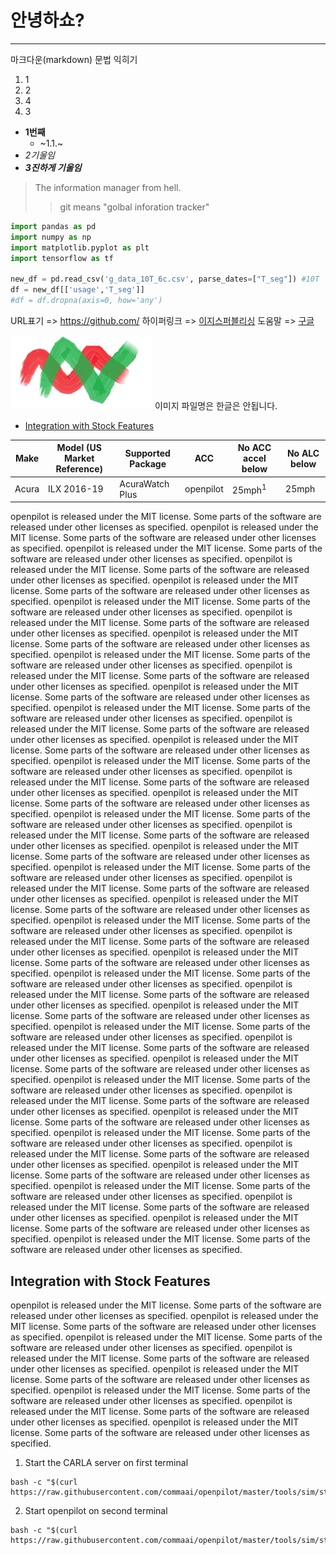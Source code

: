 # 안녕하쇼?
---

마크다운(markdown) 문법 익히기

1. 1
2. 2
4. 4
3. 3
- __1번째__
  - ~1.1.~
- _2기울임_
- ***3진하게 기울임***
> The information manager from hell.
>> git means "golbal inforation tracker"

```python
import pandas as pd
import numpy as np
import matplotlib.pyplot as plt
import tensorflow as tf

new_df = pd.read_csv('g_data_10T_6c.csv', parse_dates=["T_seg"]) #10T
df = new_df[['usage','T_seg']]
#df = df.dropna(axis=0, how='any')
```
URL표기 => <https://github.com/>  하이퍼링크 =>  [이지스퍼블리싱](http://www.easyspub.co.kr)  도움말 => [구글](http://google.com, "검색 사이트")

![이미지](./Mark.png) 이미지 파일명은 한글은 안됩니다.

* [Integration with Stock Features](#integration-with-stock-features)

| Make      | Model (US Market Reference)   | Supported Package | ACC              | No ACC accel below | No ALC below      |
| ----------| ------------------------------| ------------------| -----------------| -------------------| ------------------|
| Acura     | ILX 2016-19                   | AcuraWatch Plus   | openpilot        | 25mph<sup>1</sup>  | 25mph             |

openpilot is released under the MIT license. Some parts of the software are released under other licenses as specified.
openpilot is released under the MIT license. Some parts of the software are released under other licenses as specified.
openpilot is released under the MIT license. Some parts of the software are released under other licenses as specified.
openpilot is released under the MIT license. Some parts of the software are released under other licenses as specified.
openpilot is released under the MIT license. Some parts of the software are released under other licenses as specified.
openpilot is released under the MIT license. Some parts of the software are released under other licenses as specified.
openpilot is released under the MIT license. Some parts of the software are released under other licenses as specified.
openpilot is released under the MIT license. Some parts of the software are released under other licenses as specified.
openpilot is released under the MIT license. Some parts of the software are released under other licenses as specified.
openpilot is released under the MIT license. Some parts of the software are released under other licenses as specified.
openpilot is released under the MIT license. Some parts of the software are released under other licenses as specified.
openpilot is released under the MIT license. Some parts of the software are released under other licenses as specified.
openpilot is released under the MIT license. Some parts of the software are released under other licenses as specified.
openpilot is released under the MIT license. Some parts of the software are released under other licenses as specified.
openpilot is released under the MIT license. Some parts of the software are released under other licenses as specified.
openpilot is released under the MIT license. Some parts of the software are released under other licenses as specified.
openpilot is released under the MIT license. Some parts of the software are released under other licenses as specified.
openpilot is released under the MIT license. Some parts of the software are released under other licenses as specified.
openpilot is released under the MIT license. Some parts of the software are released under other licenses as specified.
openpilot is released under the MIT license. Some parts of the software are released under other licenses as specified.
openpilot is released under the MIT license. Some parts of the software are released under other licenses as specified.
openpilot is released under the MIT license. Some parts of the software are released under other licenses as specified.
openpilot is released under the MIT license. Some parts of the software are released under other licenses as specified.
openpilot is released under the MIT license. Some parts of the software are released under other licenses as specified.
openpilot is released under the MIT license. Some parts of the software are released under other licenses as specified.
openpilot is released under the MIT license. Some parts of the software are released under other licenses as specified.
openpilot is released under the MIT license. Some parts of the software are released under other licenses as specified.
openpilot is released under the MIT license. Some parts of the software are released under other licenses as specified.
openpilot is released under the MIT license. Some parts of the software are released under other licenses as specified.
openpilot is released under the MIT license. Some parts of the software are released under other licenses as specified.
openpilot is released under the MIT license. Some parts of the software are released under other licenses as specified.
openpilot is released under the MIT license. Some parts of the software are released under other licenses as specified.
openpilot is released under the MIT license. Some parts of the software are released under other licenses as specified.
openpilot is released under the MIT license. Some parts of the software are released under other licenses as specified.
openpilot is released under the MIT license. Some parts of the software are released under other licenses as specified.
openpilot is released under the MIT license. Some parts of the software are released under other licenses as specified.
openpilot is released under the MIT license. Some parts of the software are released under other licenses as specified.
openpilot is released under the MIT license. Some parts of the software are released under other licenses as specified.
openpilot is released under the MIT license. Some parts of the software are released under other licenses as specified.
openpilot is released under the MIT license. Some parts of the software are released under other licenses as specified.
openpilot is released under the MIT license. Some parts of the software are released under other licenses as specified.
openpilot is released under the MIT license. Some parts of the software are released under other licenses as specified.

Integration with Stock Features
------
openpilot is released under the MIT license. Some parts of the software are released under other licenses as specified.
openpilot is released under the MIT license. Some parts of the software are released under other licenses as specified.
openpilot is released under the MIT license. Some parts of the software are released under other licenses as specified.
openpilot is released under the MIT license. Some parts of the software are released under other licenses as specified.
openpilot is released under the MIT license. Some parts of the software are released under other licenses as specified.
openpilot is released under the MIT license. Some parts of the software are released under other licenses as specified.
openpilot is released under the MIT license. Some parts of the software are released under other licenses as specified.
openpilot is released under the MIT license. Some parts of the software are released under other licenses as specified.


1) Start the CARLA server on first terminal
```
bash -c "$(curl https://raw.githubusercontent.com/commaai/openpilot/master/tools/sim/start_carla.sh)"
```
2) Start openpilot on second terminal
```
bash -c "$(curl https://raw.githubusercontent.com/commaai/openpilot/master/tools/sim/start_openpilot_docker.sh)"
```
